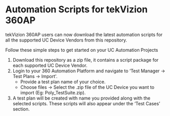 # Automation Scripts for tekVizion 360AP

tekVizion 360AP users can now download the latest automation scripts for all the supported UC Device Vendors from this repository.

Follow these simple steps to get started on your UC Automation Projects
1. Download this repository as a zip file, it contains a script package for each supported UC Device Vendor.
2. Login to your 360 Automation Platform and navigate to ‘Test Manager -> Test Plans -> Import'.
   - Provide a test plan name of your choice.
   - Choose files -> Select the .zip file of the UC Device you want to import (Eg: Poly_TestSuite.zip).
3. A test plan will be created with name you provided along with the selected scripts. These scripts will also appear under the ‘Test Cases’ section.


